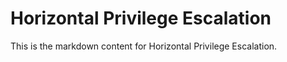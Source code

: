 # Horizontal Privilege Escalation

This is the markdown content for Horizontal Privilege Escalation.
